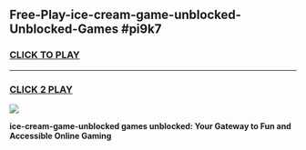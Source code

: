 
## Free-Play-ice-cream-game-unblocked-Unblocked-Games #pi9k7
<h3>
<a href="https://news.freeplayer.one?title=ice-cream-game-unblocked&ref=8M">CLICK TO PLAY</a></h3>
<hr>

<h3>
<a href="https://news.freeplayer.one?title=ice-cream-game-unblocked&ref=8M">CLICK 2 PLAY</a>
  
</h3>

<a href="https://news.freeplayer.one?title=ice-cream-game-unblocked&ref=8M"><img src="https://clearcache.store/games.png"></a>


**ice-cream-game-unblocked games unblocked: Your Gateway to Fun and Accessible Online Gaming**
